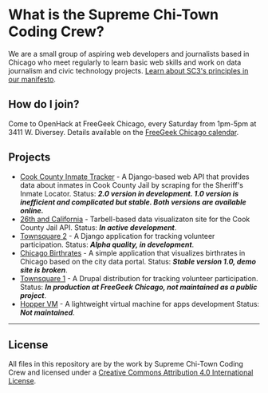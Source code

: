 # What is the Supreme Chi-Town Coding Crew?

We are a small group of aspiring web developers and journalists based in Chicago who meet regularly to learn basic web skills and work on data journalism and civic technology projects. [Learn about SC3's principles in our manifesto](MANIFESTO.md).

## How do I join?

Come to OpenHack at FreeGeek Chicago, every Saturday from 1pm-5pm at 3411 W. Diversey. Details available on the [FreeGeek Chicago calendar](http://freegeekchicago.org/calendar).

## Projects

* [Cook County Inmate Tracker](https://github.com/sc3/cookcountyjail) - A Django-based web API that provides data about inmates in Cook County Jail by scraping for the Sheriff's Inmate Locator. Status: ***2.0 version in development. 1.0 version is inefficient and complicated but stable. Both versions are available online.***
* [26th and California](https://github.com/sc3/26thandcalifornia) - Tarbell-based data visualizaton site for the Cook County Jail API. Status: ***In active development***.
* [Townsquare 2](https://github.com/sc3/django-townsquare) - A Django application for tracking volunteer participation. Status: ***Alpha quality, in development***.
* [Chicago Birthrates](https://github.com/sc3/chicago_birthrates) - A simple application that visualizes birthrates in Chicago based on the city data portal. Status: ***Stable version 1.0, demo site is broken***.
* [Townsquare 1](https://github.com/sc3/townsquare) - A Drupal distribution for tracking volunteer participation. Status: ***In production at FreeGeek Chicago, not maintained as a public project***.
* [Hopper VM](https://github.com/sc3/hopper) - A lightweight virtual machine for apps development Status: ***Not maintained***.

<hr />

## License

All files in this repository are by the <span xmlns:dct="http://purl.org/dc/terms/" href="http://purl.org/dc/dcmitype/Text" rel="dct:type">work</span> by <span xmlns:cc="http://creativecommons.org/ns#" property="cc:attributionName">Supreme Chi-Town Coding Crew</span> and licensed under a <a rel="license" href="http://creativecommons.org/licenses/by/4.0/">Creative Commons Attribution 4.0 International License</a>.
